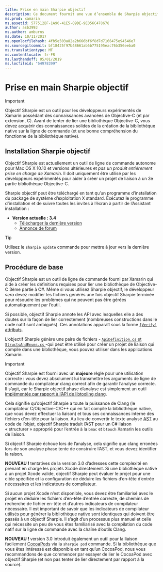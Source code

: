 ```yaml
---
title: Prise en main Sharpie objectif
description: Ce document fournit une vue d’ensemble de Sharpie objectif, l’outil utilisé pour automatiser la création de C# liaisons au code Objective-C.
ms.prod: xamarin
ms.assetid: 577512BF-1A90-41E5-89DE-9E056C478678
author: asb3993
ms.author: amburns
ms.date: 10/11/2017
ms.openlocfilehash: 4fb5e503a82a2b666bf6f8d7d7166475e94546e7
ms.sourcegitcommit: bf18425f97b48661ab6b775195eac76b356eeba0
ms.translationtype: MT
ms.contentlocale: fr-FR
ms.lasthandoff: 05/01/2019
ms.locfileid: "64978399"
---
```

# <a name="getting-started-with-objective-sharpie"></a>Prise en main Sharpie objectif

> [!IMPORTANT]
> Objectif Sharpie est un outil pour les développeurs expérimentés de Xamarin possédant des connaissances avancées de Objective-C (et par extension, C). Avant de tenter de lier une bibliothèque Objective-C, vous devez acquérir des connaissances solides de la création de la bibliothèque native sur la ligne de commande (et une bonne compréhension du fonctionne de la bibliothèque native).

<a name="installing" />

## <a name="installing-objective-sharpie"></a>Installation Sharpie objectif

Objectif Sharpie est actuellement un outil de ligne de commande autonome pour Mac OS X 10.10 et versions ultérieures et _pas un produit entièrement prise en charge de Xamarin_. Il doit uniquement être utilisé par les développeurs expérimentés pour aider à créer un projet de liaison à un 3e partie bibliothèque Objective-C.

Sharpie objectif peut être téléchargé en tant qu’un programme d’installation du package de système d’exploitation X standard.
Exécutez le programme d’installation et de suivre toutes les invites à l’écran à partir de l’Assistant installation :

- **Version actuelle : 3.4**
  - [Télécharger la dernière version](https://dl.xamarin.com/objective-sharpie/ObjectiveSharpie.pkg)
  - [Annonce de forum](https://forums.xamarin.com/discussion/104800/objective-sharpie-3-4)

> [!TIP]
> Utilisez le `sharpie update` commande pour mettre à jour vers la dernière version.

## <a name="basic-walkthrough"></a>Procédure de base

Objectif Sharpie est un outil de ligne de commande fourni par Xamarin qui aide à créer les définitions requises pour lier une bibliothèque de Objective-C 3ème partie à C#.
Même si vous utilisez Sharpie objectif, le développeur *sera* devez modifier les fichiers générés une fois objectif Sharpie terminée pour résoudre les problèmes qui ne peuvent pas être gérées automatiquement par l’outil.

Si possible, objectif Sharpie annote les API avec lesquelles elle a des doutes sur la façon de lier correctement (nombreuses constructions dans le code natif sont ambiguës).
Ces annotations apparaît sous la forme [ `[Verify]` attributs](~/cross-platform/macios/binding/objective-sharpie/platform/verify.md).

L’objectif Sharpie génère une paire de fichiers - [ `ApiDefinition.cs` et `StructsAndEnums.cs` ](~/cross-platform/macios/binding/objective-sharpie/platform/apidefinitions-structsandenums.md) -qui peut être utilisé pour créer un projet de liaison qui compile dans une bibliothèque, vous pouvez utiliser dans les applications Xamarin.

> [!IMPORTANT]
> Objectif Sharpie est fourni avec un **majeure** règle pour une utilisation correcte : vous devez absolument lui transmettre les arguments de ligne de commande du compilateur clang correct afin de garantir l’analyse correcte. Il s’agit, car le Sharpie objectif phase d’analyse est simplement un outil [implémentée par rapport à l’API de libtooling clang](http://clang.llvm.org/docs/LibTooling.html).

Cela signifie qu’objectif Sharpie a toute la puissance de Clang (le compilateur C/Objective-C/C++ qui en fait compile la bibliothèque native, que vous devez effectuer la liaison) et tous ses connaissances interne des fichiers d’en-tête pour la liaison.
Au lieu de convertir le texte analysé [AST](https://en.wikipedia.org/wiki/Abstract_syntax_tree) au code de l’objet, objectif Sharpie traduit l’AST pour un C# liaison « structurer » approprié pour l’entrée à la `bmac` et `btouch` Xamarin les outils de liaison.

Si objectif Sharpie échoue lors de l’analyse, cela signifie que clang erronées lors de son analyse phase tente de construire l’AST, et vous devez identifier la raison.

**NOUVEAU !** tentatives de la version 3.0 d’adresses cette complexité en prenant en charge les projets Xcode directement. Si une bibliothèque native a un projet Xcode valide, objectif Sharpie peut évaluer le projet pour une cible spécifiée et la configuration de déduire les fichiers d’en-tête d’entrée nécessaires et les indicateurs de compilateur.

Si aucun projet Xcode n’est disponible, vous devez être familiarisé avec le projet en déduire les fichiers d’en-tête d’entrée correcte, de chemins de recherche de fichier en-tête et d’autres indicateurs de compilateur nécessaire. Il est important de savoir que les indicateurs de compilateur utilisés pour générer la bibliothèque native sont identiques qui doivent être passés à un objectif Sharpie. Il s’agit d’un processus plus manuel et celle qui nécessite un peu de vous êtes familiarisé avec la compilation du code natif sur la ligne de commande avec la chaîne d’outils Clang.

**NOUVEAU !** version 3.0 introduit également un outil pour la liaison facilement [CocoaPods](https://cocoapods.org) via la `sharpie pod` commande.
Si la bibliothèque que vous êtes intéressé est disponible en tant qu’un CocoaPod, nous vous recommandons de que commencer par essayer de lier le CocoaPod avec objectif Sharpie (et non pas tenter de lier directement par rapport à la source).
